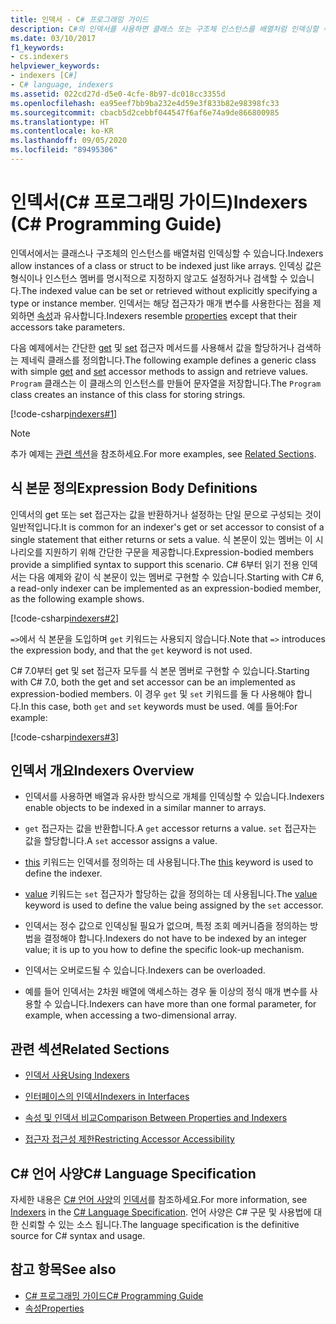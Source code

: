 ```yaml
---
title: 인덱서 - C# 프로그래밍 가이드
description: C#의 인덱서를 사용하면 클래스 또는 구조체 인스턴스를 배열처럼 인덱싱할 수 있습니다. 형식 또는 인스턴스 멤버를 지정하지 않고 인덱싱된 값을 설정하거나 가져올 수 있습니다.
ms.date: 03/10/2017
f1_keywords:
- cs.indexers
helpviewer_keywords:
- indexers [C#]
- C# language, indexers
ms.assetid: 022cd27d-d5e0-4cfe-8b97-dc018cc3355d
ms.openlocfilehash: ea95eef7bb9ba232e4d59e3f833b82e98398fc33
ms.sourcegitcommit: cbacb5d2cebbf044547f6af6e74a9de866800985
ms.translationtype: HT
ms.contentlocale: ko-KR
ms.lasthandoff: 09/05/2020
ms.locfileid: "89495306"
---
```

# <a name="indexers-c-programming-guide"></a><span data-ttu-id="f3bc8-104">인덱서(C# 프로그래밍 가이드)</span><span class="sxs-lookup"><span data-stu-id="f3bc8-104">Indexers (C# Programming Guide)</span></span>

<span data-ttu-id="f3bc8-105">인덱서에서는 클래스나 구조체의 인스턴스를 배열처럼 인덱싱할 수 있습니다.</span><span class="sxs-lookup"><span data-stu-id="f3bc8-105">Indexers allow instances of a class or struct to be indexed just like arrays.</span></span> <span data-ttu-id="f3bc8-106">인덱싱 값은 형식이나 인스턴스 멤버를 명시적으로 지정하지 않고도 설정하거나 검색할 수 있습니다.</span><span class="sxs-lookup"><span data-stu-id="f3bc8-106">The indexed value can be set or retrieved without explicitly specifying a type or instance member.</span></span> <span data-ttu-id="f3bc8-107">인덱서는 해당 접근자가 매개 변수를 사용한다는 점을 제외하면 [속성](../classes-and-structs/properties.md)과 유사합니다.</span><span class="sxs-lookup"><span data-stu-id="f3bc8-107">Indexers resemble [properties](../classes-and-structs/properties.md) except that their accessors take parameters.</span></span>  

 <span data-ttu-id="f3bc8-108">다음 예제에서는 간단한 [get](../../language-reference/keywords/get.md) 및 [set](../../language-reference/keywords/set.md) 접근자 메서드를 사용해서 값을 할당하거나 검색하는 제네릭 클래스를 정의합니다.</span><span class="sxs-lookup"><span data-stu-id="f3bc8-108">The following example defines a generic class with simple [get](../../language-reference/keywords/get.md) and [set](../../language-reference/keywords/set.md) accessor methods to assign and retrieve values.</span></span> <span data-ttu-id="f3bc8-109">`Program` 클래스는 이 클래스의 인스턴스를 만들어 문자열을 저장합니다.</span><span class="sxs-lookup"><span data-stu-id="f3bc8-109">The `Program` class creates an instance of this class for storing strings.</span></span>  
  
 [!code-csharp[indexers#1](../../../../samples/snippets/csharp/programming-guide/indexers/indexer-1.cs)]  
  
> [!NOTE]
> <span data-ttu-id="f3bc8-110">추가 예제는 [관련 섹션](./index.md#BKMK_RelatedSections)을 참조하세요.</span><span class="sxs-lookup"><span data-stu-id="f3bc8-110">For more examples, see [Related Sections](./index.md#BKMK_RelatedSections).</span></span>  
  
## <a name="expression-body-definitions"></a><span data-ttu-id="f3bc8-111">식 본문 정의</span><span class="sxs-lookup"><span data-stu-id="f3bc8-111">Expression Body Definitions</span></span>  

<span data-ttu-id="f3bc8-112">인덱서의 get 또는 set 접근자는 값을 반환하거나 설정하는 단일 문으로 구성되는 것이 일반적입니다.</span><span class="sxs-lookup"><span data-stu-id="f3bc8-112">It is common for an indexer's get or set accessor to consist of a single statement that either returns or sets a value.</span></span> <span data-ttu-id="f3bc8-113">식 본문이 있는 멤버는 이 시나리오를 지원하기 위해 간단한 구문을 제공합니다.</span><span class="sxs-lookup"><span data-stu-id="f3bc8-113">Expression-bodied members provide a simplified syntax to support this scenario.</span></span> <span data-ttu-id="f3bc8-114">C# 6부터 읽기 전용 인덱서는 다음 예제와 같이 식 본문이 있는 멤버로 구현할 수 있습니다.</span><span class="sxs-lookup"><span data-stu-id="f3bc8-114">Starting with C# 6, a read-only indexer can be implemented as an expression-bodied member, as the following example shows.</span></span>

[!code-csharp[indexers#2](../../../../samples/snippets/csharp/programming-guide/indexers/indexer-2.cs)]  

<span data-ttu-id="f3bc8-115">`=>`에서 식 본문을 도입하며 `get` 키워드는 사용되지 않습니다.</span><span class="sxs-lookup"><span data-stu-id="f3bc8-115">Note that `=>` introduces the expression body, and that the `get` keyword is not used.</span></span>

<span data-ttu-id="f3bc8-116">C# 7.0부터 get 및 set 접근자 모두를 식 본문 멤버로 구현할 수 있습니다.</span><span class="sxs-lookup"><span data-stu-id="f3bc8-116">Starting with C# 7.0, both the get and set accessor can be an implemented as expression-bodied members.</span></span> <span data-ttu-id="f3bc8-117">이 경우 `get` 및 `set` 키워드를 둘 다 사용해야 합니다.</span><span class="sxs-lookup"><span data-stu-id="f3bc8-117">In this case, both `get` and `set` keywords must be used.</span></span> <span data-ttu-id="f3bc8-118">예를 들어:</span><span class="sxs-lookup"><span data-stu-id="f3bc8-118">For example:</span></span>

[!code-csharp[indexers#3](../../../../samples/snippets/csharp/programming-guide/indexers/indexer-3.cs)]  
  
## <a name="indexers-overview"></a><span data-ttu-id="f3bc8-119">인덱서 개요</span><span class="sxs-lookup"><span data-stu-id="f3bc8-119">Indexers Overview</span></span>  
  
- <span data-ttu-id="f3bc8-120">인덱서를 사용하면 배열과 유사한 방식으로 개체를 인덱싱할 수 있습니다.</span><span class="sxs-lookup"><span data-stu-id="f3bc8-120">Indexers enable objects to be indexed in a similar manner to arrays.</span></span>  
  
- <span data-ttu-id="f3bc8-121">`get` 접근자는 값을 반환합니다.</span><span class="sxs-lookup"><span data-stu-id="f3bc8-121">A `get` accessor returns a value.</span></span> <span data-ttu-id="f3bc8-122">`set` 접근자는 값을 할당합니다.</span><span class="sxs-lookup"><span data-stu-id="f3bc8-122">A `set` accessor assigns a value.</span></span>  
  
- <span data-ttu-id="f3bc8-123">[this](../../language-reference/keywords/this.md) 키워드는 인덱서를 정의하는 데 사용됩니다.</span><span class="sxs-lookup"><span data-stu-id="f3bc8-123">The [this](../../language-reference/keywords/this.md) keyword is used to define the indexer.</span></span>  
  
- <span data-ttu-id="f3bc8-124">[value](../../language-reference/keywords/value.md) 키워드는 `set` 접근자가 할당하는 값을 정의하는 데 사용됩니다.</span><span class="sxs-lookup"><span data-stu-id="f3bc8-124">The [value](../../language-reference/keywords/value.md) keyword is used to define the value being assigned by the `set` accessor.</span></span>  
  
- <span data-ttu-id="f3bc8-125">인덱서는 정수 값으로 인덱싱될 필요가 없으며, 특정 조회 메커니즘을 정의하는 방법을 결정해야 합니다.</span><span class="sxs-lookup"><span data-stu-id="f3bc8-125">Indexers do not have to be indexed by an integer value; it is up to you how to define the specific look-up mechanism.</span></span>  
  
- <span data-ttu-id="f3bc8-126">인덱서는 오버로드될 수 있습니다.</span><span class="sxs-lookup"><span data-stu-id="f3bc8-126">Indexers can be overloaded.</span></span>  
  
- <span data-ttu-id="f3bc8-127">예를 들어 인덱서는 2차원 배열에 액세스하는 경우 둘 이상의 정식 매개 변수를 사용할 수 있습니다.</span><span class="sxs-lookup"><span data-stu-id="f3bc8-127">Indexers can have more than one formal parameter, for example, when accessing a two-dimensional array.</span></span>  
  
## <a name="related-sections"></a><a name="BKMK_RelatedSections"></a> <span data-ttu-id="f3bc8-128">관련 섹션</span><span class="sxs-lookup"><span data-stu-id="f3bc8-128">Related Sections</span></span>  
  
- [<span data-ttu-id="f3bc8-129">인덱서 사용</span><span class="sxs-lookup"><span data-stu-id="f3bc8-129">Using Indexers</span></span>](./using-indexers.md)  
  
- [<span data-ttu-id="f3bc8-130">인터페이스의 인덱서</span><span class="sxs-lookup"><span data-stu-id="f3bc8-130">Indexers in Interfaces</span></span>](./indexers-in-interfaces.md)  
  
- [<span data-ttu-id="f3bc8-131">속성 및 인덱서 비교</span><span class="sxs-lookup"><span data-stu-id="f3bc8-131">Comparison Between Properties and Indexers</span></span>](./comparison-between-properties-and-indexers.md)  
  
- [<span data-ttu-id="f3bc8-132">접근자 접근성 제한</span><span class="sxs-lookup"><span data-stu-id="f3bc8-132">Restricting Accessor Accessibility</span></span>](../classes-and-structs/restricting-accessor-accessibility.md)  
  
## <a name="c-language-specification"></a><span data-ttu-id="f3bc8-133">C# 언어 사양</span><span class="sxs-lookup"><span data-stu-id="f3bc8-133">C# Language Specification</span></span>  

<span data-ttu-id="f3bc8-134">자세한 내용은 [C# 언어 사양](/dotnet/csharp/language-reference/language-specification/introduction)의 [인덱서](~/_csharplang/spec/classes.md#indexers)를 참조하세요.</span><span class="sxs-lookup"><span data-stu-id="f3bc8-134">For more information, see [Indexers](~/_csharplang/spec/classes.md#indexers) in the [C# Language Specification](/dotnet/csharp/language-reference/language-specification/introduction).</span></span> <span data-ttu-id="f3bc8-135">언어 사양은 C# 구문 및 사용법에 대 한 신뢰할 수 있는 소스 됩니다.</span><span class="sxs-lookup"><span data-stu-id="f3bc8-135">The language specification is the definitive source for C# syntax and usage.</span></span>
  
## <a name="see-also"></a><span data-ttu-id="f3bc8-136">참고 항목</span><span class="sxs-lookup"><span data-stu-id="f3bc8-136">See also</span></span>

- [<span data-ttu-id="f3bc8-137">C# 프로그래밍 가이드</span><span class="sxs-lookup"><span data-stu-id="f3bc8-137">C# Programming Guide</span></span>](../index.md)
- [<span data-ttu-id="f3bc8-138">속성</span><span class="sxs-lookup"><span data-stu-id="f3bc8-138">Properties</span></span>](../classes-and-structs/properties.md)
